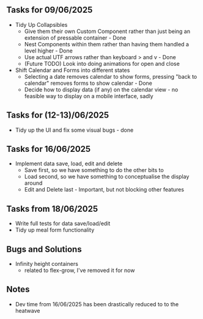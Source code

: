 ## Tasks for 09/06/2025
- Tidy Up Collapsibles
    - Give them their own Custom Component rather than just being an extension of pressable container - Done
    - Nest Components within them rather than having them handled a level higher - Done
    - Use actual UTF arrows rather than keyboard > and v - Done
    - (Future TODO) Look into doing animations for open and close
- Shift Calendar and Forms into different states 
    - Selecting a date removes calendar to show forms, pressing "back to calendar" removes forms to show calendar - Done
    - Decide how to display data (if any) on the calendar view - no feasible way to display on a mobile interface, sadly

## Tasks for (12-13)/06/2025
- Tidy up the UI and fix some visual bugs - done

## Tasks for 16/06/2025
- Implement data save, load, edit and delete
    - Save first, so we have something to do the other bits to
    - Load second, so we have something to conceptualise the display around
    - Edit and Delete last - Important, but not blocking other features

## Tasks from 18/06/2025
- Write full tests for data save/load/edit
- Tidy up meal form functionality

## Bugs and Solutions
- Infinity height containers
    - related to flex-grow, I've removed it for now

## Notes
- Dev time from 16/06/2025 has been drastically reduced to to the heatwave